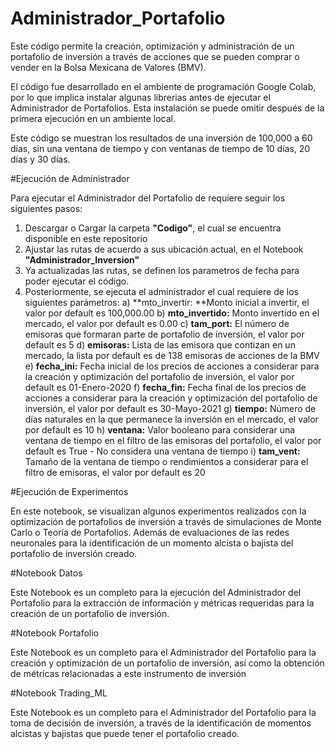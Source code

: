 # Administrador_Portafolio

Este código permite la creación, optimización y administración de un portafolio de inversión a través de acciones que se pueden comprar o vender en la Bolsa Mexicana de Valores (BMV).

El código fue desarrollado en el ambiente de programación Google Colab, por lo que implica instalar algunas librerias antes de ejecutar el Administrador de Portafolios. Esta instalación se puede omitir después de la primera ejecución en un ambiente local.

Este código se muestran los resultados de una inversión de 100,000 a 60 días, sin una ventana de tiempo y con ventanas de tiempo de 10 días, 20 días y 30 días.

#Ejecución de Administrador

Para ejecutar el Administrador del Portafolio de requiere seguir los siguientes pasos:
  1. Descargar o Cargar la carpeta **"Codigo"**, el cual se encuentra disponible en este repositorio
  2. Ajustar las rutas de acuerdo a sus ubicación actual, en el Notebook **"Administrador_Inversion"**
  3. Ya actualizadas las rutas, se definen los parametros de fecha para poder ejecutar el código.
  4. Posteriormente, se ejecuta el administrador el cual requiere de los siguientes parámetros:
     a) **mto_invertir: **Monto inicial a invertir, el valor por default es 100,000.00
     b) **mto_invertido:** Monto invertido en el mercado, el valor por default es 0.00
     c) **tam_port:** El número de emisoras que formaran parte de portafolio de inversión, el valor por default es 5
     d) **emisoras:** Lista de las emisora que contizan en un mercado, la lista por default es de 138 emisoras de acciones de la BMV
     e) **fecha_ini:** Fecha inicial de los precios de acciones a considerar para la creación y optimización del portafolio de inversión, el valor por default es 01-Enero-2020
     f) **fecha_fin:** Fecha final de los precios de acciones a considerar para la creación y optimización del portafolio de inversión, el valor por default es 30-Mayo-2021
     g) **tiempo:** Número de días naturales en la que permanece la inversión en el mercado, el valor por default es 10
     h) **ventana:** Valor booleano para considerar una ventana de tiempo en el filtro de las emisoras del portafolio, el valor por default es True - No considera una ventana de tiempo
     i) **tam_vent:** Tamaño de la ventana de tiempo o rendimientos a considerar para el filtro de emisoras, el valor por default es 20
    

#Ejecución de Experimentos

En este notebook, se visualizan algunos experimentos realizados con la optimización de portafolios de inversión a través de simulaciones de Monte Carlo o Teoría de Portafolios. Además de evaluaciones de las redes neuronales para la identificación de un momento alcista o bajista del portafolio de inversión creado.

#Notebook Datos

Este Notebook es un completo para la ejecución del Administrador del Portafolio para la extracción de información y métricas requeridas para la creación de un portafolio de inversión.

#Notebook Portafolio

Este Notebook es un completo para el Administrador del Portafolio para la creación y optimización de un portafolio de inversión, así como la obtención de métricas relacionadas a este instrumento de inversión

#Notebook Trading_ML

Este Notebook es un completo para el Administrador del Portafolio para la toma de decisión de inversión, a través de la identificación de momentos alcistas y bajistas que puede tener el portafolio creado.
